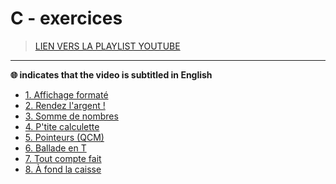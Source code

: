 # C - exercices

> [LIEN VERS LA PLAYLIST YOUTUBE](https://www.youtube.com/playlist?list=PLrSOXFDHBtfF6lXQpJ4hBha76DsQufiEQ)

---

**🌐 indicates that the video is subtitled in English**

+ [1. Affichage formaté](https://www.youtube.com/watch?v=JpKaxVCjAMw)
+ [2. Rendez l'argent !](https://www.youtube.com/watch?v=OQP3kgexXtU)
+ [3. Somme de nombres](https://www.youtube.com/watch?v=aXHroKdj_mI)
+ [4. P'tite calculette](https://www.youtube.com/watch?v=CTuqMr6F59Q)
+ [5. Pointeurs (QCM)](https://www.youtube.com/watch?v=BZXkTNPWHRQ)
+ [6. Ballade en T](https://www.youtube.com/watch?v=udgS8xh_FD8)
+ [7. Tout compte fait](https://www.youtube.com/watch?v=W1cNlw2H2xg)
+ [8. À fond la caisse](https://www.youtube.com/watch?v=cY79sEvkEQc)
